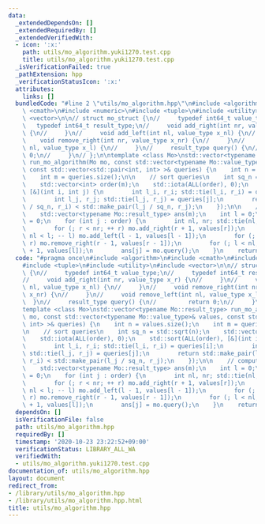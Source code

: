 ```yaml
---
data:
  _extendedDependsOn: []
  _extendedRequiredBy: []
  _extendedVerifiedWith:
  - icon: ':x:'
    path: utils/mo_algorithm.yuki1270.test.cpp
    title: utils/mo_algorithm.yuki1270.test.cpp
  _isVerificationFailed: true
  _pathExtension: hpp
  _verificationStatusIcon: ':x:'
  attributes:
    links: []
  bundledCode: "#line 2 \"utils/mo_algorithm.hpp\"\n#include <algorithm>\n#include\
    \ <cmath>\n#include <numeric>\n#include <tuple>\n#include <utility>\n#include\
    \ <vector>\n\n// struct mo_struct {\n//     typedef int64_t value_type;\n//  \
    \   typedef int64_t result_type;\n//     void add_right(int nr, value_type x_r)\
    \ {\n//     }\n//     void add_left(int nl, value_type x_nl) {\n//     }\n// \
    \    void remove_right(int nr, value_type x_nr) {\n//     }\n//     void remove_left(int\
    \ nl, value_type x_l) {\n//     }\n//     result_type query() {\n//         return\
    \ 0;\n//     }\n// };\n\ntemplate <class Mo>\nstd::vector<typename Mo::result_type>\
    \ run_mo_algorithm(Mo mo, const std::vector<typename Mo::value_type>& values,\
    \ const std::vector<std::pair<int, int> >& queries) {\n    int n = values.size();\n\
    \    int m = queries.size();\n\n    // sort queries\n    int sq_n = std::sqrt(n);\n\
    \    std::vector<int> order(m);\n    std::iota(ALL(order), 0);\n    std::sort(ALL(order),\
    \ [&](int i, int j) {\n        int l_i, r_i; std::tie(l_i, r_i) = queries[i];\n\
    \        int l_j, r_j; std::tie(l_j, r_j) = queries[j];\n        return std::make_pair(l_i\
    \ / sq_n, r_i) < std::make_pair(l_j / sq_n, r_j);\n    });\n\n    // compute queries\n\
    \    std::vector<typename Mo::result_type> ans(m);\n    int l = 0;\n    int r\
    \ = 0;\n    for (int j : order) {\n        int nl, nr; std::tie(nl, nr) = queries[j];\n\
    \        for (; r < nr; ++ r) mo.add_right(r + 1, values[r]);\n        for (;\
    \ nl < l; -- l) mo.add_left(l - 1, values[l - 1]);\n        for (; nr < r; --\
    \ r) mo.remove_right(r - 1, values[r - 1]);\n        for (; l < nl; ++ l) mo.remove_left(l\
    \ + 1, values[l]);\n        ans[j] = mo.query();\n    }\n    return ans;\n}\n"
  code: "#pragma once\n#include <algorithm>\n#include <cmath>\n#include <numeric>\n\
    #include <tuple>\n#include <utility>\n#include <vector>\n\n// struct mo_struct\
    \ {\n//     typedef int64_t value_type;\n//     typedef int64_t result_type;\n\
    //     void add_right(int nr, value_type x_r) {\n//     }\n//     void add_left(int\
    \ nl, value_type x_nl) {\n//     }\n//     void remove_right(int nr, value_type\
    \ x_nr) {\n//     }\n//     void remove_left(int nl, value_type x_l) {\n//   \
    \  }\n//     result_type query() {\n//         return 0;\n//     }\n// };\n\n\
    template <class Mo>\nstd::vector<typename Mo::result_type> run_mo_algorithm(Mo\
    \ mo, const std::vector<typename Mo::value_type>& values, const std::vector<std::pair<int,\
    \ int> >& queries) {\n    int n = values.size();\n    int m = queries.size();\n\
    \n    // sort queries\n    int sq_n = std::sqrt(n);\n    std::vector<int> order(m);\n\
    \    std::iota(ALL(order), 0);\n    std::sort(ALL(order), [&](int i, int j) {\n\
    \        int l_i, r_i; std::tie(l_i, r_i) = queries[i];\n        int l_j, r_j;\
    \ std::tie(l_j, r_j) = queries[j];\n        return std::make_pair(l_i / sq_n,\
    \ r_i) < std::make_pair(l_j / sq_n, r_j);\n    });\n\n    // compute queries\n\
    \    std::vector<typename Mo::result_type> ans(m);\n    int l = 0;\n    int r\
    \ = 0;\n    for (int j : order) {\n        int nl, nr; std::tie(nl, nr) = queries[j];\n\
    \        for (; r < nr; ++ r) mo.add_right(r + 1, values[r]);\n        for (;\
    \ nl < l; -- l) mo.add_left(l - 1, values[l - 1]);\n        for (; nr < r; --\
    \ r) mo.remove_right(r - 1, values[r - 1]);\n        for (; l < nl; ++ l) mo.remove_left(l\
    \ + 1, values[l]);\n        ans[j] = mo.query();\n    }\n    return ans;\n}\n"
  dependsOn: []
  isVerificationFile: false
  path: utils/mo_algorithm.hpp
  requiredBy: []
  timestamp: '2020-10-23 23:22:52+09:00'
  verificationStatus: LIBRARY_ALL_WA
  verifiedWith:
  - utils/mo_algorithm.yuki1270.test.cpp
documentation_of: utils/mo_algorithm.hpp
layout: document
redirect_from:
- /library/utils/mo_algorithm.hpp
- /library/utils/mo_algorithm.hpp.html
title: utils/mo_algorithm.hpp
---
```

